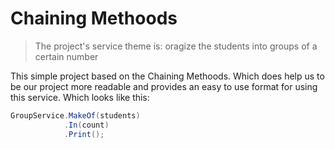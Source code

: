 # Chaining Methoods
> The project's service theme is: oragize the students into groups of a certain number

This simple project based on the Chaining Methoods. Which does help us to be our project more readable and provides an easy to use format for using this service. Which looks like this:

```C#
GroupService.MakeOf(students)
            .In(count)
            .Print();
```

